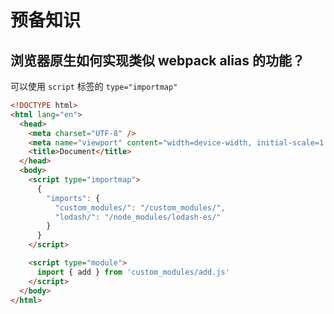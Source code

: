 # 预备知识

## 浏览器原生如何实现类似 webpack alias 的功能？

可以使用 `script` 标签的 `type="importmap"`

```html
<!DOCTYPE html>
<html lang="en">
  <head>
    <meta charset="UTF-8" />
    <meta name="viewport" content="width=device-width, initial-scale=1.0" />
    <title>Document</title>
  </head>
  <body>
    <script type="importmap">
      {
        "imports": {
          "custom_modules/": "/custom_modules/",
          "lodash/": "/node_modules/lodash-es/"
        }
      }
    </script>

    <script type="module">
      import { add } from 'custom_modules/add.js'
    </script>
  </body>
</html>
```

